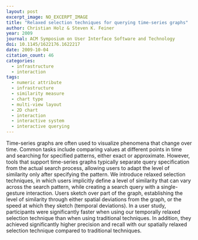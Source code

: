 ```yaml
---
layout: post
excerpt_image: NO_EXCERPT_IMAGE
title: "Relaxed selection techniques for querying time-series graphs"
author: Christian Holz & Steven K. Feiner
year: 2009
journal: ACM Symposium on User Interface Software and Technology
doi: 10.1145/1622176.1622217
date: 2009-10-04
citation_count: 46
categories:
  - infrastructure
  - interaction
tags:
  - numeric attribute
  - infrastructure
  - similarity measure
  - chart type
  - multi-view layout
  - 2D chart
  - interaction
  - interactive system
  - interactive querying
---
```

Time-series graphs are often used to visualize phenomena that change over time. Common tasks include comparing values at different points in time and searching for specified patterns, either exact or approximate. However, tools that support time-series graphs typically separate query specification from the actual search process, allowing users to adapt the level of similarity only after specifying the pattern. We introduce relaxed selection techniques, in which users implicitly define a level of similarity that can vary across the search pattern, while creating a search query with a single-gesture interaction. Users sketch over part of the graph, establishing the level of similarity through either spatial deviations from the graph, or the speed at which they sketch (temporal deviations). In a user study, participants were significantly faster when using our temporally relaxed selection technique than when using traditional techniques. In addition, they achieved significantly higher precision and recall with our spatially relaxed selection technique compared to traditional techniques.
